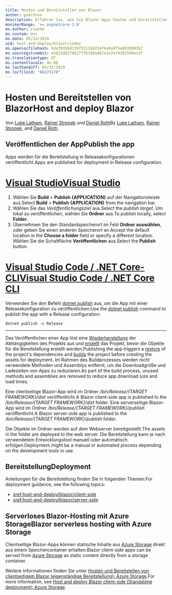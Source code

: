 ```yaml
---
title: Hosten und Bereitstellen von Blazor
author: guardrex
description: Erfahren Sie, wie Sie Blazor-Apps hosten und bereitstellen.
monikerRange: '>= aspnetcore-3.0'
ms.author: riande
ms.custom: mvc
ms.date: 05/23/2019
uid: host-and-deploy/blazor/index
ms.openlocfilehash: 5def0356d13975211dd234f6a6a9f5a993d003b7
ms.sourcegitcommit: e1623d8279b27ff83d8ad67a1e7ef439259decdf
ms.translationtype: HT
ms.contentlocale: de-DE
ms.lasthandoff: 05/25/2019
ms.locfileid: "66223178"
---
```

# <a name="host-and-deploy-blazor"></a><span data-ttu-id="280cc-103">Hosten und Bereitstellen von Blazor</span><span class="sxs-lookup"><span data-stu-id="280cc-103">Host and deploy Blazor</span></span>

<span data-ttu-id="280cc-104">Von [Luke Latham](https://github.com/guardrex), [Rainer Stropek](https://www.timecockpit.com) und [Daniel Roth](https://github.com/danroth27)</span><span class="sxs-lookup"><span data-stu-id="280cc-104">By [Luke Latham](https://github.com/guardrex), [Rainer Stropek](https://www.timecockpit.com), and [Daniel Roth](https://github.com/danroth27)</span></span>

## <a name="publish-the-app"></a><span data-ttu-id="280cc-105">Veröffentlichen der App</span><span class="sxs-lookup"><span data-stu-id="280cc-105">Publish the app</span></span>

<span data-ttu-id="280cc-106">Apps werden für die Bereitstellung in Releasekonfigurationen veröffentlicht.</span><span class="sxs-lookup"><span data-stu-id="280cc-106">Apps are published for deployment in Release configuration.</span></span>

# <a name="visual-studiotabvisual-studio"></a>[<span data-ttu-id="280cc-107">Visual Studio</span><span class="sxs-lookup"><span data-stu-id="280cc-107">Visual Studio</span></span>](#tab/visual-studio)

1. <span data-ttu-id="280cc-108">Wählen Sie **Build** > **Publish {APPLICATION}** auf der Navigationsleiste aus.</span><span class="sxs-lookup"><span data-stu-id="280cc-108">Select **Build** > **Publish {APPLICATION}** from the navigation bar.</span></span>
1. <span data-ttu-id="280cc-109">Wählen Sie das *Veröffentlichungsziel* aus.</span><span class="sxs-lookup"><span data-stu-id="280cc-109">Select the *publish target*.</span></span> <span data-ttu-id="280cc-110">Um lokal zu veröffentlichen, wählen Sie **Ordner** aus.</span><span class="sxs-lookup"><span data-stu-id="280cc-110">To publish locally, select **Folder**.</span></span>
1. <span data-ttu-id="280cc-111">Übernehmen Sie den Standardspeicherort im Feld **Ordner auswählen**, oder geben Sie einen anderen Speicherort an.</span><span class="sxs-lookup"><span data-stu-id="280cc-111">Accept the default location in the **Choose a folder** field or specify a different location.</span></span> <span data-ttu-id="280cc-112">Wählen Sie die Schaltfläche **Veröffentlichen** aus.</span><span class="sxs-lookup"><span data-stu-id="280cc-112">Select the **Publish** button.</span></span>


# <a name="visual-studio-code--net-core-clitabvisual-studio-codenetcore-cli"></a>[<span data-ttu-id="280cc-113">Visual Studio Code / .NET Core-CLI</span><span class="sxs-lookup"><span data-stu-id="280cc-113">Visual Studio Code / .NET Core CLI</span></span>](#tab/visual-studio-code+netcore-cli)

<span data-ttu-id="280cc-114">Verwenden Sie den Befehl [dotnet publish](/dotnet/core/tools/dotnet-publish) aus, um die App mit einer Releasekonfiguration zu veröffentlichen:</span><span class="sxs-lookup"><span data-stu-id="280cc-114">Use the [dotnet publish](/dotnet/core/tools/dotnet-publish) command to publish the app with a Release configuration:</span></span>

```console
dotnet publish -c Release
```

---

<span data-ttu-id="280cc-115">Das Veröffentlichen einer App löst eine [Wiederherstellung](/dotnet/core/tools/dotnet-restore) der Abhängigkeiten des Projekts aus und [erstellt](/dotnet/core/tools/dotnet-build) das Projekt, bevor die Objekte für die Bereitstellung erstellt werden.</span><span class="sxs-lookup"><span data-stu-id="280cc-115">Publishing the app triggers a [restore](/dotnet/core/tools/dotnet-restore) of the project's dependencies and [builds](/dotnet/core/tools/dotnet-build) the project before creating the assets for deployment.</span></span> <span data-ttu-id="280cc-116">Im Rahmen des Buildprozesses werden nicht verwendete Methoden und Assemblys entfernt, um die Downloadgröße und Ladezeiten von Apps zu reduzieren.</span><span class="sxs-lookup"><span data-stu-id="280cc-116">As part of the build process, unused methods and assemblies are removed to reduce app download size and load times.</span></span>

<span data-ttu-id="280cc-117">Eine clientseitige Blazor-App wird im Ordner */bin/Release/{TARGET FRAMEWORK}/dist* veröffentlicht.</span><span class="sxs-lookup"><span data-stu-id="280cc-117">A Blazor client-side app is published to the */bin/Release/{TARGET FRAMEWORK}/dist* folder.</span></span> <span data-ttu-id="280cc-118">Eine serverseitige Blazor-App wird im Ordner */bin/Release/{TARGET FRAMEWORK}/publish* veröffentlicht.</span><span class="sxs-lookup"><span data-stu-id="280cc-118">A Blazor server-side app is published to the */bin/Release/{TARGET FRAMEWORK}/publish* folder.</span></span>

<span data-ttu-id="280cc-119">Die Objekte im Ordner werden auf dem Webserver bereitgestellt.</span><span class="sxs-lookup"><span data-stu-id="280cc-119">The assets in the folder are deployed to the web server.</span></span> <span data-ttu-id="280cc-120">Die Bereitstellung kann je nach verwendetem Entwicklungstool manuell oder automatisch erfolgen.</span><span class="sxs-lookup"><span data-stu-id="280cc-120">Deployment might be a manual or automated process depending on the development tools in use.</span></span>

## <a name="deployment"></a><span data-ttu-id="280cc-121">Bereitstellung</span><span class="sxs-lookup"><span data-stu-id="280cc-121">Deployment</span></span>

<span data-ttu-id="280cc-122">Anleitungen für die Bereitstellung finden Sie in folgenden Themen:</span><span class="sxs-lookup"><span data-stu-id="280cc-122">For deployment guidance, see the following topics:</span></span>

* <xref:host-and-deploy/blazor/client-side>
* <xref:host-and-deploy/blazor/server-side>

## <a name="blazor-serverless-hosting-with-azure-storage"></a><span data-ttu-id="280cc-123">Serverloses Blazor-Hosting mit Azure Storage</span><span class="sxs-lookup"><span data-stu-id="280cc-123">Blazor serverless hosting with Azure Storage</span></span>

<span data-ttu-id="280cc-124">Clientseitige Blazor-Apps können statische Inhalte aus [Azure Storage](https://azure.microsoft.com/services/storage/) direkt aus einem Speichercontainer erhalten.</span><span class="sxs-lookup"><span data-stu-id="280cc-124">Blazor client-side apps can be served from [Azure Storage](https://azure.microsoft.com/services/storage/) as static content directly from a storage container.</span></span>

<span data-ttu-id="280cc-125">Weitere Informationen finden Sie unter [Hosten und Bereitstellen von clientseitigem Blazor (eigenständige Bereitstellung): Azure Storage](xref:host-and-deploy/blazor/client-side#azure-storage).</span><span class="sxs-lookup"><span data-stu-id="280cc-125">For more information, see [Host and deploy Blazor client-side (Standalone deployment): Azure Storage](xref:host-and-deploy/blazor/client-side#azure-storage).</span></span>

